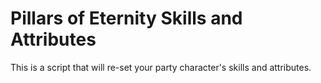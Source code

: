 # Pillars of Eternity Skills and Attributes
 This is a script that will re-set your party character's skills and attributes.

